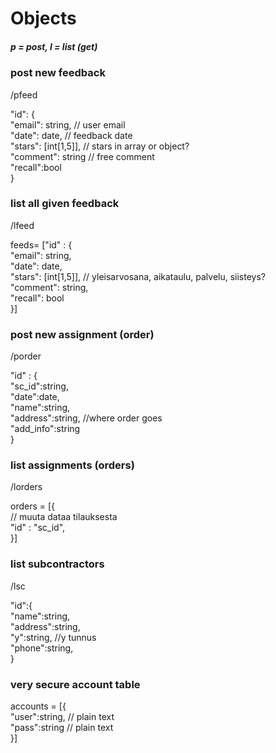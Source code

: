 Objects 
=================

##### p = post, l = list (get)

### post new feedback
/pfeed

"id": {  
	"email": string,		// user email  
	"date": date,			// feedback date  
	"stars": [int[1,5]],	// stars in array or object?  
	"comment": string		// free comment  
	"recall":bool  
}  

### list all given feedback
/lfeed  
  
feeds= ["id" : {  
	"email": string,  
	"date": date,  
	"stars": [int[1,5]], 	// yleisarvosana, aikataulu, palvelu, siisteys?  
	"comment": string,  
	"recall": bool  
}]  

### post new assignment (order)  
/porder  

"id" : {  
	"sc_id":string,  
	"date":date,  
	"name":string,  	
	"address":string, 		//where order goes  
	"add_info":string  
}  

### list assignments (orders)
/lorders  

orders = [{  
	// muuta dataa tilauksesta  
	"id" : "sc_id",   
}]  

### list subcontractors
/lsc

"id":{  
	"name":string,  
	"address":string,  
	"y":string,			//y tunnus  
	"phone":string,  
}  

### very secure account table

accounts = [{  
	"user":string,  // plain text  
	"pass":string	// plain text  
}]  


